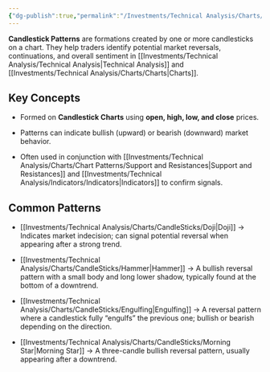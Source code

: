 ```yaml
---
{"dg-publish":true,"permalink":"/Investments/Technical Analysis/Charts/CandleSticks/Candlestick Patterns/"}
---
```


**Candlestick Patterns** are formations created by one or more candlesticks on a chart. They help traders identify potential market reversals, continuations, and overall sentiment in [[Investments/Technical Analysis/Technical Analysis\|Technical Analysis]] and [[Investments/Technical Analysis/Charts/Charts\|Charts]].

## Key Concepts

- Formed on **Candlestick Charts** using **open, high, low, and close** prices.
    
- Patterns can indicate bullish (upward) or bearish (downward) market behavior.
    
- Often used in conjunction with [[Investments/Technical Analysis/Charts/Chart Patterns/Support and Resistances\|Support and Resistances]] and [[Investments/Technical Analysis/Indicators/Indicators\|Indicators]] to confirm signals.

## Common Patterns

- [[Investments/Technical Analysis/Charts/CandleSticks/Doji\|Doji]] → Indicates market indecision; can signal potential reversal when appearing after a strong trend.
    
- [[Investments/Technical Analysis/Charts/CandleSticks/Hammer\|Hammer]] → A bullish reversal pattern with a small body and long lower shadow, typically found at the bottom of a downtrend.
    
- [[Investments/Technical Analysis/Charts/CandleSticks/Engulfing\|Engulfing]] → A reversal pattern where a candlestick fully “engulfs” the previous one; bullish or bearish depending on the direction.
    
- [[Investments/Technical Analysis/Charts/CandleSticks/Morning Star\|Morning Star]] → A three-candle bullish reversal pattern, usually appearing after a downtrend.